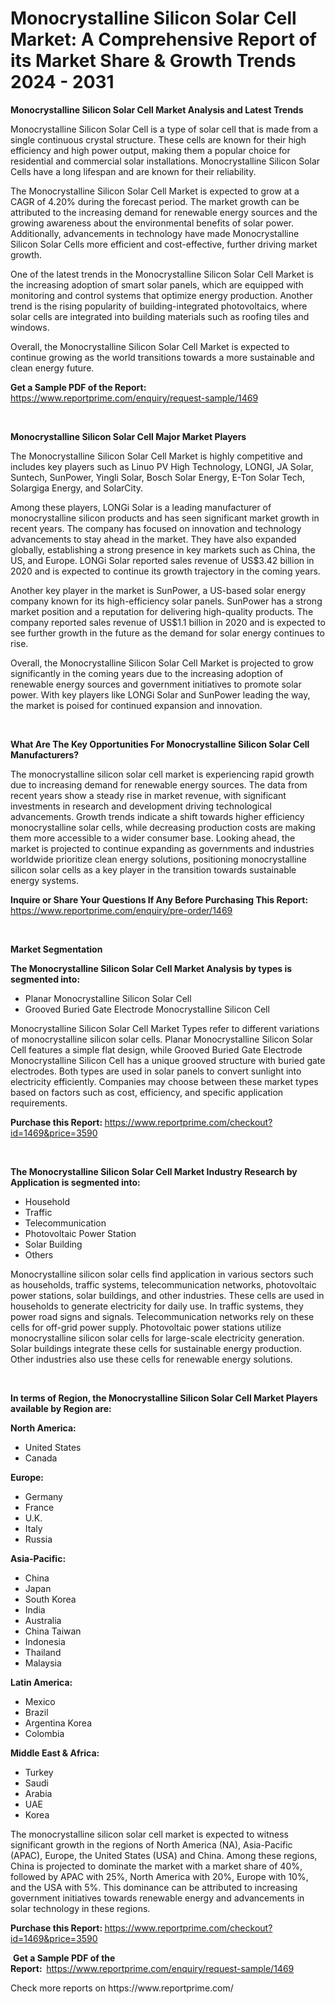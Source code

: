 <p><h1>Monocrystalline Silicon Solar Cell Market: A Comprehensive Report of its Market Share & Growth Trends 2024 - 2031</h1></p><p><strong>Monocrystalline Silicon Solar Cell Market Analysis and Latest Trends</strong></p>
<p><p>Monocrystalline Silicon Solar Cell is a type of solar cell that is made from a single continuous crystal structure. These cells are known for their high efficiency and high power output, making them a popular choice for residential and commercial solar installations. Monocrystalline Silicon Solar Cells have a long lifespan and are known for their reliability.</p><p>The Monocrystalline Silicon Solar Cell Market is expected to grow at a CAGR of 4.20% during the forecast period. The market growth can be attributed to the increasing demand for renewable energy sources and the growing awareness about the environmental benefits of solar power. Additionally, advancements in technology have made Monocrystalline Silicon Solar Cells more efficient and cost-effective, further driving market growth.</p><p>One of the latest trends in the Monocrystalline Silicon Solar Cell Market is the increasing adoption of smart solar panels, which are equipped with monitoring and control systems that optimize energy production. Another trend is the rising popularity of building-integrated photovoltaics, where solar cells are integrated into building materials such as roofing tiles and windows.</p><p>Overall, the Monocrystalline Silicon Solar Cell Market is expected to continue growing as the world transitions towards a more sustainable and clean energy future.</p></p>
<p><strong>Get a Sample PDF of the Report:&nbsp;</strong> <a href="https://www.reportprime.com/enquiry/request-sample/1469">https://www.reportprime.com/enquiry/request-sample/1469</a></p>
<p>&nbsp;</p>
<p><strong>Monocrystalline Silicon Solar Cell Major Market Players</strong></p>
<p><p>The Monocrystalline Silicon Solar Cell Market is highly competitive and includes key players such as Linuo PV High Technology, LONGI, JA Solar, Suntech, SunPower, Yingli Solar, Bosch Solar Energy, E-Ton Solar Tech, Solargiga Energy, and SolarCity. </p><p>Among these players, LONGi Solar is a leading manufacturer of monocrystalline silicon products and has seen significant market growth in recent years. The company has focused on innovation and technology advancements to stay ahead in the market. They have also expanded globally, establishing a strong presence in key markets such as China, the US, and Europe. LONGi Solar reported sales revenue of US$3.42 billion in 2020 and is expected to continue its growth trajectory in the coming years.</p><p>Another key player in the market is SunPower, a US-based solar energy company known for its high-efficiency solar panels. SunPower has a strong market position and a reputation for delivering high-quality products. The company reported sales revenue of US$1.1 billion in 2020 and is expected to see further growth in the future as the demand for solar energy continues to rise.</p><p>Overall, the Monocrystalline Silicon Solar Cell Market is projected to grow significantly in the coming years due to the increasing adoption of renewable energy sources and government initiatives to promote solar power. With key players like LONGi Solar and SunPower leading the way, the market is poised for continued expansion and innovation.</p></p>
<p>&nbsp;</p>
<p><strong>What Are The Key Opportunities For Monocrystalline Silicon Solar Cell Manufacturers?</strong></p>
<p><p>The monocrystalline silicon solar cell market is experiencing rapid growth due to increasing demand for renewable energy sources. The data from recent years show a steady rise in market revenue, with significant investments in research and development driving technological advancements. Growth trends indicate a shift towards higher efficiency monocrystalline solar cells, while decreasing production costs are making them more accessible to a wider consumer base. Looking ahead, the market is projected to continue expanding as governments and industries worldwide prioritize clean energy solutions, positioning monocrystalline silicon solar cells as a key player in the transition towards sustainable energy systems.</p></p>
<p><strong>Inquire or Share Your Questions If Any Before Purchasing This Report:</strong> <a href="https://www.reportprime.com/enquiry/pre-order/1469">https://www.reportprime.com/enquiry/pre-order/1469</a></p>
<p>&nbsp;</p>
<p><strong>Market Segmentation</strong></p>
<p><strong>The Monocrystalline Silicon Solar Cell Market Analysis by types is segmented into:</strong></p>
<p><ul><li>Planar Monocrystalline Silicon Solar Cell</li><li>Grooved Buried Gate Electrode Monocrystalline Silicon Cell</li></ul></p>
<p><p>Monocrystalline Silicon Solar Cell Market Types refer to different variations of monocrystalline silicon solar cells. Planar Monocrystalline Silicon Solar Cell features a simple flat design, while Grooved Buried Gate Electrode Monocrystalline Silicon Cell has a unique grooved structure with buried gate electrodes. Both types are used in solar panels to convert sunlight into electricity efficiently. Companies may choose between these market types based on factors such as cost, efficiency, and specific application requirements.</p></p>
<p><strong>Purchase this Report:&nbsp;</strong><a href="https://www.reportprime.com/checkout?id=1469&price=3590">https://www.reportprime.com/checkout?id=1469&price=3590</a></p>
<p>&nbsp;</p>
<p><strong>The Monocrystalline Silicon Solar Cell Market Industry Research by Application is segmented into:</strong></p>
<p><ul><li>Household</li><li>Traffic</li><li>Telecommunication</li><li>Photovoltaic Power Station</li><li>Solar Building</li><li>Others</li></ul></p>
<p><p>Monocrystalline silicon solar cells find application in various sectors such as households, traffic systems, telecommunication networks, photovoltaic power stations, solar buildings, and other industries. These cells are used in households to generate electricity for daily use. In traffic systems, they power road signs and signals. Telecommunication networks rely on these cells for off-grid power supply. Photovoltaic power stations utilize monocrystalline silicon solar cells for large-scale electricity generation. Solar buildings integrate these cells for sustainable energy production. Other industries also use these cells for renewable energy solutions.</p></p>
<p>&nbsp;</p>
<p><strong>In terms of Region, the Monocrystalline Silicon Solar Cell Market Players available by Region are:</strong></p>
<p>
    <p> <strong> North America: </strong>
        <ul>
            <li>United States</li>
            <li>Canada</li>
        </ul>
        </p> 
    <p> <strong> Europe: </strong>
        <ul>
            <li>Germany</li>
            <li>France</li>
            <li>U.K.</li>
            <li>Italy</li>
            <li>Russia</li>
        </ul>
        </p> 
    <p> <strong> Asia-Pacific: </strong>
        <ul>
            <li>China</li>
            <li>Japan</li>
            <li>South Korea</li>
            <li>India</li>
            <li>Australia</li>
            <li>China Taiwan</li>
            <li>Indonesia</li>
            <li>Thailand</li>
            <li>Malaysia</li>
        </ul>
        </p> 
    <p> <strong> Latin America: </strong>
        <ul>
            <li>Mexico</li>
            <li>Brazil</li>
            <li>Argentina Korea</li>
            <li>Colombia</li>
        </ul>
        </p> 
    <p> <strong> Middle East & Africa: </strong>
        <ul>
            <li>Turkey</li>
            <li>Saudi</li>
            <li>Arabia</li>
            <li>UAE</li>
            <li>Korea</li>
        </ul>
    </p>
    </p>
<p><p>The monocrystalline silicon solar cell market is expected to witness significant growth in the regions of North America (NA), Asia-Pacific (APAC), Europe, the United States (USA) and China. Among these regions, China is projected to dominate the market with a market share of 40%, followed by APAC with 25%, North America with 20%, Europe with 10%, and the USA with 5%. This dominance can be attributed to increasing government initiatives towards renewable energy and advancements in solar technology in these regions.</p></p>
<p><strong>Purchase this Report: </strong><a href="https://www.reportprime.com/checkout?id=1469&price=3590">https://www.reportprime.com/checkout?id=1469&price=3590</a></p>
<p>&nbsp;<strong>Get a Sample PDF of the Report:&nbsp;&nbsp;</strong><a href="https://www.reportprime.com/enquiry/request-sample/1469">https://www.reportprime.com/enquiry/request-sample/1469</a></p>
<p><strong></strong></p>
<p>Check more reports on https://www.reportprime.com/</p>